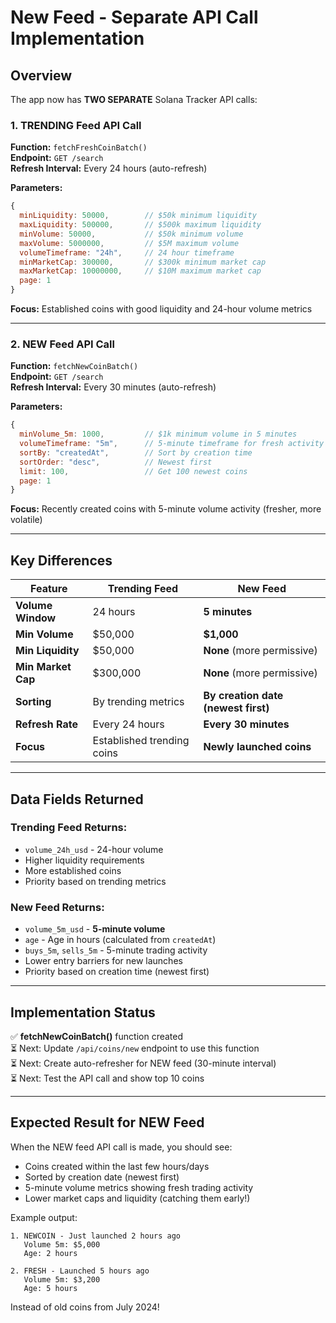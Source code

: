 # New Feed - Separate API Call Implementation

## Overview
The app now has **TWO SEPARATE** Solana Tracker API calls:

### 1. TRENDING Feed API Call
**Function:** `fetchFreshCoinBatch()`  
**Endpoint:** `GET /search`  
**Refresh Interval:** Every 24 hours (auto-refresh)

**Parameters:**
```javascript
{
  minLiquidity: 50000,        // $50k minimum liquidity
  maxLiquidity: 500000,       // $500k maximum liquidity  
  minVolume: 50000,           // $50k minimum volume
  maxVolume: 5000000,         // $5M maximum volume
  volumeTimeframe: "24h",     // 24 hour timeframe
  minMarketCap: 300000,       // $300k minimum market cap
  maxMarketCap: 10000000,     // $10M maximum market cap
  page: 1
}
```

**Focus:** Established coins with good liquidity and 24-hour volume metrics

---

### 2. NEW Feed API Call  
**Function:** `fetchNewCoinBatch()`  
**Endpoint:** `GET /search`  
**Refresh Interval:** Every 30 minutes (auto-refresh)

**Parameters:**
```javascript
{
  minVolume_5m: 1000,         // $1k minimum volume in 5 minutes
  volumeTimeframe: "5m",      // 5-minute timeframe for fresh activity
  sortBy: "createdAt",        // Sort by creation time
  sortOrder: "desc",          // Newest first
  limit: 100,                 // Get 100 newest coins
  page: 1
}
```

**Focus:** Recently created coins with 5-minute volume activity (fresher, more volatile)

---

## Key Differences

| Feature | Trending Feed | New Feed |
|---------|--------------|----------|
| **Volume Window** | 24 hours | **5 minutes** |
| **Min Volume** | $50,000 | **$1,000** |
| **Min Liquidity** | $50,000 | **None** (more permissive) |
| **Min Market Cap** | $300,000 | **None** (more permissive) |
| **Sorting** | By trending metrics | **By creation date (newest first)** |
| **Refresh Rate** | Every 24 hours | **Every 30 minutes** |
| **Focus** | Established trending coins | **Newly launched coins** |

---

## Data Fields Returned

### Trending Feed Returns:
- `volume_24h_usd` - 24-hour volume
- Higher liquidity requirements
- More established coins
- Priority based on trending metrics

### New Feed Returns:
- `volume_5m_usd` - **5-minute volume** 
- `age` - Age in hours (calculated from `createdAt`)
- `buys_5m`, `sells_5m` - 5-minute trading activity
- Lower entry barriers for new launches
- Priority based on creation time (newest first)

---

## Implementation Status

✅ **fetchNewCoinBatch()** function created  
⏳ Next: Update `/api/coins/new` endpoint to use this function  
⏳ Next: Create auto-refresher for NEW feed (30-minute interval)  
⏳ Next: Test the API call and show top 10 coins

---

## Expected Result for NEW Feed

When the NEW feed API call is made, you should see:
- Coins created within the last few hours/days
- Sorted by creation date (newest first)
- 5-minute volume metrics showing fresh trading activity
- Lower market caps and liquidity (catching them early!)

Example output:
```
1. NEWCOIN - Just launched 2 hours ago
   Volume 5m: $5,000
   Age: 2 hours
   
2. FRESH - Launched 5 hours ago
   Volume 5m: $3,200
   Age: 5 hours
```

Instead of old coins from July 2024!
